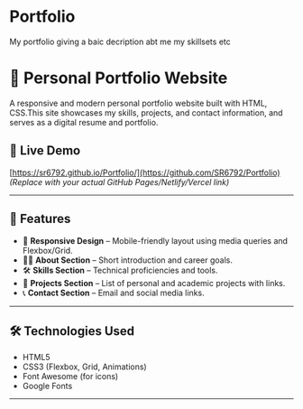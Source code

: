 # Portfolio
My portfolio giving a baic decription abt me my skillsets etc
# 💼 Personal Portfolio Website

A responsive and modern personal portfolio website built with HTML, CSS.This site showcases my skills, projects, and contact information, and serves as a digital resume and portfolio.

## 🚀 Live Demo

[https://sr6792.github.io/Portfolio/](https://github.com/SR6792/Portfolio)  
*(Replace with your actual GitHub Pages/Netlify/Vercel link)*

---

## 📌 Features

- 📱 **Responsive Design** – Mobile-friendly layout using media queries and Flexbox/Grid.
- 🧑‍💻 **About Section** – Short introduction and career goals.
- 🛠️ **Skills Section** – Technical proficiencies and tools.
- 💼 **Projects Section** – List of personal and academic projects with links.
- 📞 **Contact Section** – Email and social media links.

---

## 🛠️ Technologies Used

- HTML5
- CSS3 (Flexbox, Grid, Animations)
- Font Awesome (for icons)
- Google Fonts

---

